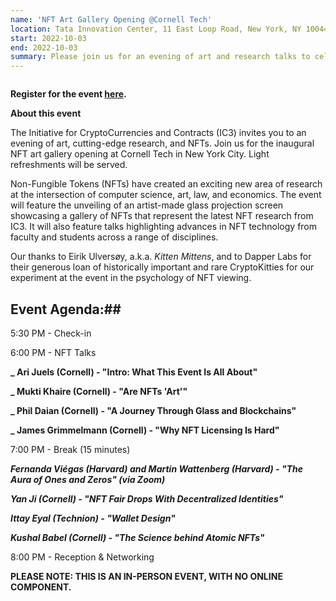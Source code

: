 ```yaml
---
name: 'NFT Art Gallery Opening @Cornell Tech'
location: Tata Innovation Center, 11 East Loop Road, New York, NY 10044
start: 2022-10-03
end: 2022-10-03
summary: Please join us for an evening of art and research talks to celebrate the opening of the NFT art gallery at Cornell Tech in New York City.
---
```


<div class="ui piled segment">
  <img class="ui centered image" src="../images/events/NFTartgalleryopening2022/ic3 logo new.png" alt="" />
</div>
   
                                                                                                    
**Register for the event <a href="https://www.eventbrite.com/e/nft-art-gallery-opening-at-cornell-tech-presented-by-ic3-tickets-403154515007">here</a>.**
         
     
**About this event**
                                                                                                                                                    
The Initiative for CryptoCurrencies and Contracts (IC3) invites you to an evening of art, cutting-edge research, and NFTs. Join us for the inaugural NFT art gallery opening at Cornell Tech in New York City. Light refreshments will be served.
                                                                                                                                                    
Non-Fungible Tokens (NFTs) have created an exciting new area of research at the intersection of computer science, art, law, and economics. The event will feature the unveiling of an artist-made glass projection screen showcasing a gallery of NFTs that represent the latest NFT research from IC3. It will also feature talks highlighting advances in NFT technology from faculty and students across a range of disciplines. 
                                                                                                                                                    
Our thanks to Eirik Ulversøy, a.k.a. *Kitten Mittens*, and to Dapper Labs for their generous loan of historically important and rare CryptoKitties for our experiment at the event in the psychology of NFT viewing.  
                                                                                                                                                    
## Event Agenda:## 

5:30 PM - Check-in

6:00 PM - NFT Talks
                                                                                                                                                    
   **_ Ari Juels (Cornell) - "Intro: What This Event Is All About"**

   **_ Mukti Khaire (Cornell) - "Are NFTs 'Art'"**

   **_ Phil Daian (Cornell) - "A Journey Through Glass and Blockchains"**

   **_ James Grimmelmann (Cornell) - "Why NFT Licensing Is Hard"**

7:00 PM - Break (15 minutes)

   ***Fernanda Viégas (Harvard) and Martin Wattenberg (Harvard) - "The Aura of Ones and Zeros" (via Zoom)***

   ***Yan Ji (Cornell) - "NFT Fair Drops With Decentralized Identities"***

   ***Ittay Eyal (Technion) - "Wallet Design"***

   ***Kushal Babel (Cornell) - "The Science behind Atomic NFTs"***

8:00 PM - Reception & Networking

                                                                                                                                                             
**PLEASE NOTE: THIS IS AN IN-PERSON EVENT, WITH NO ONLINE COMPONENT.**
